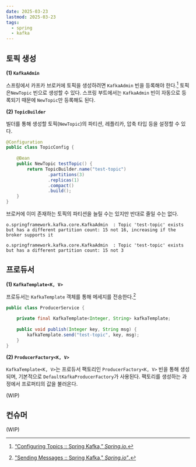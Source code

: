 ```yaml
---
date: 2025-03-23
lastmod: 2025-03-23 
tags: 
  - spring
  - kafka
---
```


## 토픽 생성
**(1) `KafkaAdmin`**

스프링에서 카프카 브로커에 토픽을 생성하려면 `KafkaAdmin` 빈을 등록해야 한다.[^1] 토픽은`NewTopic` 빈으로 생성할 수 있다. 스프링 부트에서는 `KafkaAdmin` 빈이 자동으로 등록되기 때문에 `NewTopic`만 등록해도 된다.

**(2) `TopicBuilder`**

빌더를 통해 생성할 토픽(`NewTopic`)의 파티션, 레플리카, 압축 타입 등을 설정할 수 있다. 

```java
@Configuration  
public class TopicConfig {  
  
    @Bean
    public NewTopic testTopic() {  
        return TopicBuilder.name("test-topic")  
                .partitions(3)  
                .replicas(1)  
                .compact()  
                .build();  
    }
}
```

브로커에 이미 존재하는 토픽의 파티션을 늘릴 수는 있지만 반대로 줄일 수는 없다.
```
o.springframework.kafka.core.KafkaAdmin  : Topic 'test-topic' exists but has a different partition count: 15 not 16, increasing if the broker supports it
```
```
o.springframework.kafka.core.KafkaAdmin  : Topic 'test-topic' exists but has a different partition count: 15 not 3
```

## 프로듀서
**(1) `KafkaTemplate<K, V>`**

프로듀서는 `KafkaTemplate` 객체를 통해 메세지를 전송한다.[^2]

```java
public class ProducerService {  
  
    private final KafkaTemplate<Integer, String> kafkaTemplate;  
  
    public void publish(Integer key, String msg) {  
        kafkaTemplate.send("test-topic", key, msg);
    }
}
```

**(2) `ProducerFactory<K, V>`**

`KafkaTemplate<K, V>`는 프로듀서 팩토리인 `ProducerFactory<K, V>` 빈을 통해 생성되며, 기본적으로 `DefaultKafkaProducerFactory`가 사용된다. 팩토리를 생성하는 과정에서 프로퍼티의 값을 불러온다.

(WIP)

## 컨슈머

(WIP)

[^1]: [“Configuring Topics :: Spring Kafka,” *Spring.io*.](https://docs.spring.io/spring-kafka/reference/kafka/configuring-topics.html)
[^2]: ["Sending Messages :: Spring Kafka," *Spring.io"*.](https://docs.spring.io/spring-kafka/reference/kafka/sending-messages.html)